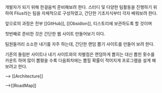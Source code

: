 
개발자가 되기 위해 한걸음씩 준비해보려 한다.
스터디 및 다양한 팀활동을 진행하기 위하여 Flius라는 팀을 자체적으로 구성하였고, 간단한 기초지식부터 각자 배워보려 한다.

앞으로의 과정은 전부 [[GitHub]], [[Obsidion]], 티스토리에 보관하도록 할 것이며 

첫번째로 준비한 것은 간단한 웹 사이트 만들어보기 이다.

팀원들끼리 소소한 내기를 자주 하는데, 간단한 랜덤 뽑기 사이트를 만들어 보려 한다.

기존의 돌림판 사이트나 내기 사이트와의 차별점은 랜덤하게 뽑히는 대신 뽑힌 횟수를 카운트 하여 많이 뽑혔을 수록 다음회차에는 뽑힐 확률이 적어지게 프로그램을 설계 해보려고 한다.

--> [[Architecture]]

-->[[RoadMap]]
